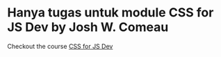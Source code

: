 # Hanya tugas untuk module CSS for JS Dev by Josh W. Comeau

Checkout the course [CSS for JS Dev](https://css-for-js.dev/)
